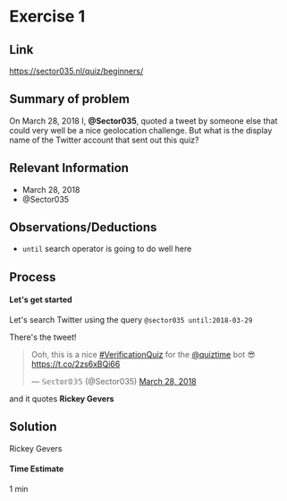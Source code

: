# Exercise 1

## Link
https://sector035.nl/quiz/beginners/

## Summary of problem
On March 28, 2018 I, **@Sector035**, quoted a tweet by someone else that could very well be a nice geolocation challenge. But what is the display name of the Twitter account that sent out this quiz?

## Relevant Information
- March 28, 2018
- @Sector035

## Observations/Deductions

- `until` search operator is going to do well here

## Process

#### Let's get started

Let's search Twitter using the query `@sector035 until:2018-03-29`

There's the tweet!
<blockquote class="twitter-tweet"><p lang="en" dir="ltr">Ooh, this is a nice <a href="https://twitter.com/hashtag/VerificationQuiz?src=hash&amp;ref_src=twsrc%5Etfw">#VerificationQuiz</a> for the <a href="https://twitter.com/quiztime?ref_src=twsrc%5Etfw">@quiztime</a> bot 😎 <a href="https://t.co/2zs6xBQi66">https://t.co/2zs6xBQi66</a></p>&mdash; 𝕊𝕖𝕔𝕥𝕠𝕣𝟘𝟛𝟝 (@Sector035) <a href="https://twitter.com/Sector035/status/979103112093978625?ref_src=twsrc%5Etfw">March 28, 2018</a></blockquote> <script async src="https://platform.twitter.com/widgets.js" charset="utf-8"></script>


and it quotes **Rickey Gevers**


## Solution

Rickey Gevers

#### Time Estimate
1 min